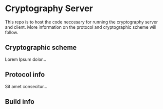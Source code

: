 # Cryptography Server

This repo is to host the code neccesary for running the cryptography server and client. More information on the protocol and cryptographic scheme will follow.

## Cryptographic scheme

Lorem Ipsum dolor...

## Protocol info

Sit amet consecitur...

## Build info
